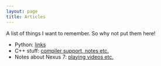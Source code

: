 ```yaml
---
layout: page
title: Articles
---
```


A list of things I want to remember.  So why not put them here!

   - Python: [links](articles/python.html)
   - C++ stuff: [compiler support, notes etc.](articles/cpp.html)
   - Notes about Nexus 7: [playing videos etc.](articles/nexus7.html)